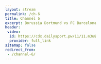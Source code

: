 ```yaml
---
layout: stream
permalink: /ch-6
title: Channel 6
excerpt: Borussia Dortmund vs FC Barcelona
header:
 video:
  id: https://cdx.dailysport.pw/11/11.m3u8
  provider: full_link
sitemap: false
redirect_from:
 - /channel-6/
---
```

<style>h1#page-title{display:none;height:0;visibility:hidden;!important</style>

